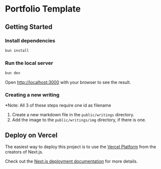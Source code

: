 # Portfolio Template

## Getting Started

### Install dependencies

```bash
bun install
```

### Run the local server

```bash
bun dev
```

Open [http://localhost:3000](http://localhost:3000) with your browser to see the result.

### Creating a new writing

\*Note: All 3 of these steps require one id as filename

1. Create a new markdown file in the `public/writings` directory.
2. Add the image to the `public/writings/img` directory, if there is one.

## Deploy on Vercel

The easiest way to deploy this project is to use the [Vercel Platform](https://vercel.com/new?utm_medium=default-template&filter=next.js&utm_source=create-next-app&utm_campaign=create-next-app-readme) from the creators of Next.js.

Check out the [Next.js deployment documentation](https://nextjs.org/docs/app/building-your-application/deploying) for more details.
